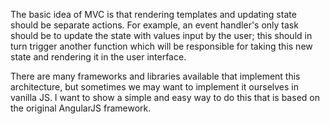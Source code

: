 The basic idea of MVC is that rendering templates and updating state should be separate actions. For example, an event handler's only task should be to update the state with values input by the user; this should in turn trigger another function which will be responsible for taking this new state and rendering it in the user interface.

There are many frameworks and libraries available that implement this architecture, but sometimes we may want to implement it ourselves in vanilla JS. I want to show a simple and easy way to do this that is based on the original AngularJS framework.
